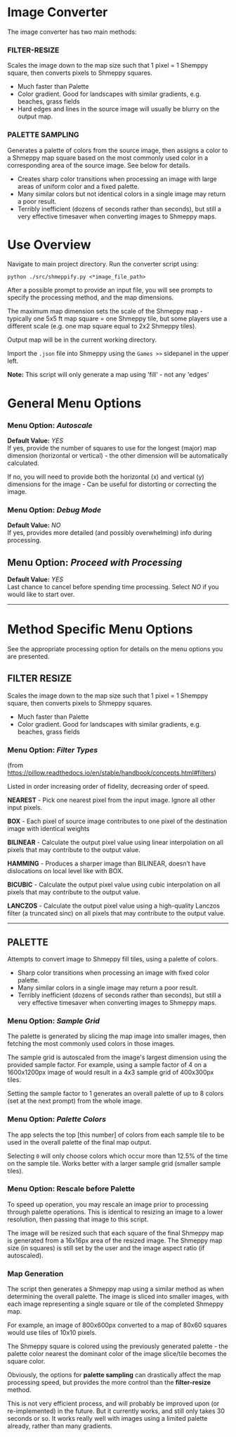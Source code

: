 # **Image Converter**

The image converter has two main methods:

### FILTER-RESIZE
Scales the image down to the map size such that 1 pixel = 1 Shemppy square, then converts pixels to Shmeppy squares.  

- Much faster than Palette
- Color gradient. Good for landscapes with similar gradients, e.g. beaches, grass fields
- Hard edges and lines in the source image will usually be blurry on the output map.

### PALETTE SAMPLING
Generates a palette of colors from the source image, then assigns a color to a Shmeppy map square based on the most commonly used color in a corresponding area of the source image. See below for details.
- Creates sharp color transitions when processing an image with large areas of uniform color and a fixed palette.
- Many similar colors but not identical colors in a single image may return a poor result.
- Terribly inefficient (dozens of seconds rather than seconds), but still a very effective timesaver when converting images to Shmeppy maps.

# Use Overview

Navigate to main project directory. Run the converter script using:

`python ./src/shmeppify.py <*image_file_path>`  

After a possible prompt to provide an input file, you will see prompts to specify the processing method, and the map dimensions.

The maximum map dimension sets the scale of the Shmeppy map - typically one 5x5 ft map square = one Shmeppy tile, but some players use a different scale (e.g. one map square equal to 2x2 Shmeppy tiles).

Output map will be in the current working directory.  

Import the `.json` file into Shmeppy using the `Games >>` sidepanel in the upper left.

**Note:** This script will only generate a map using 'fill' - not any 'edges'

# General Menu Options

### Menu Option: *Autoscale*  
**Default Value:** *YES*  
If yes, provide the number of squares to use for the longest (major) map dimension (horizontal or vertical) - the other dimension will be automatically calculated.  

If no, you will need to provide both the horizontal (x) and vertical (y) dimensions for the image - Can be useful for distorting or correcting the image.   

### Menu Option: *Debug Mode*  
**Default Value:** *NO*  
If yes, provides more detailed (and possibly overwhelming) info during processing.

## Menu Option: *Proceed with Processing*  
**Default Value:** *YES*  
Last chance to cancel before spending time processing. Select *NO* if you would like to start over.

----

# Method Specific Menu Options

See the appropriate processing option for details on the menu options you are presented.

## **FILTER RESIZE**
Scales the image down to the map size such that 1 pixel = 1 Shemppy square, then converts pixels to Shmeppy squares.  

- Much faster than Palette
- Color gradient. Good for landscapes with similar gradients, e.g. beaches, grass fields

### Menu Option: *Filter Types*

(from https://pillow.readthedocs.io/en/stable/handbook/concepts.html#filters)

Listed in order increasing order of fidelity, decreasing order of speed.

**NEAREST** - Pick one nearest pixel from the input image.
    Ignore all other input pixels.

**BOX** - Each pixel of source image contributes to one pixel of
    the destination image with identical weights

**BILINEAR** - Calculate the output pixel value using linear
    interpolation on all pixels that may contribute to the output
    value.

**HAMMING** - Produces a sharper image than BILINEAR, doesn’t have
    dislocations on local level like with BOX.

**BICUBIC** - Calculate the output pixel value using cubic
    interpolation on all pixels that may contribute to the output
    value.

**LANCZOS** - Calculate the output pixel value using a high-quality
    Lanczos filter (a truncated sinc) on all pixels that may
    contribute to the output value.

-----

## **PALETTE**
Attempts to convert image to Shmeppy fill tiles, using a palette of colors.
- Sharp color transitions when processing an image with fixed color palette.
- Many similar colors in a single image may return a poor result.
- Terribly inefficient (dozens of seconds rather than seconds), but still a very effective timesaver when converting images to Shmeppy maps.

###  Menu Option: *Sample Grid*  
The palette is generated  by slicing the map image into smaller images, then fetching the most commonly used colors in those images.

The sample grid is autoscaled from the image's largest dimension using the provided sample factor. For example, using a sample factor of 4 on a 1600x1200px image of would result in a 4x3 sample grid of  400x300px tiles.

Setting the sample factor to 1 generates an overall palette of up to 8 colors (set at the next prompt) from the whole image.

###  Menu Option: *Palette Colors*  
The app selects the top [this number] of colors from each sample tile to be used in the overall palette of the final map output.

Selecting `0` will only choose colors which occur more than 12.5% of the time on the sample tile. Works better with a larger sample grid (smaller sample tiles).

### Menu Option: **Rescale before Palette**

To speed up operation, you may rescale an image prior to processing through palette operations. This is identical to resizing an image to a lower resolution, then passing that image to this script.

The image will be resized such that each square of the final Shmeppy map is generated from a 16x16px area of the resized image. The Shmeppy map size (in squares) is still set by the user and the image aspect ratio (if autoscaled).

### **Map Generation**

The script then generates a Shmeppy map using a similar method as when determining the overall palette. The image is sliced into smaller images, with each image representing a single square or tile of the completed Shmeppy map.

For example, an image of 800x600px converted to a map of 80x60 squares would use tiles of 10x10 pixels.

The Shmeppy square is colored using the previously generated palette - the palette color nearest the dominant color of the image slice/tile becomes the square color.

Obviously, the options for **palette sampling** can drastically affect the map processing speed, but provides the more control than the **filter-resize** method.

This is not very efficient process, and will probably be improved upon (or re-implemented) in the future. But it currently works, and still only takes 30 seconds or so. It works really well with images using a limited palette already, rather than many gradients.
